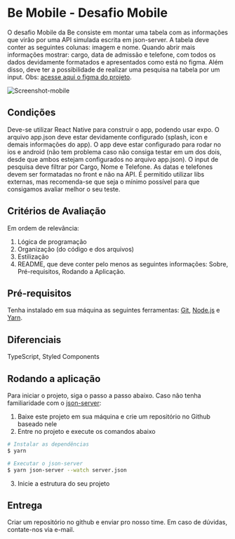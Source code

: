 # Be Mobile - Desafio Mobile
O desafio Mobile da Be consiste em montar uma tabela com as informações que virão por uma API simulada escrita em json-server. 
A tabela deve conter as seguintes colunas: imagem e nome.
Quando abrir mais informações mostrar: cargo, data de admissão e telefone, com todos os dados devidamente formatados e apresentados como está no figma. Além disso, deve ter a possibilidade de realizar uma pesquisa na tabela por um input. Obs: 
[acesse aqui o figma do projeto]([https://www.figma.com/file/yw6th52zE9bubewc6ayTg5/Teste---Be-mobile?node-id=0%3A1]).

![Screenshot-mobile](https://user-images.githubusercontent.com/1697362/194322705-faf9fbbe-ce38-4c17-93f6-50750e68e542.png)

## Condições
Deve-se utilizar React Native para construir o app, podendo usar expo. O arquivo app.json deve estar devidamente configurado (splash, icon e demais informações do app). O app deve estar configurado para rodar no ios e android (não tem problema caso não consiga testar em um dos dois, desde que ambos estejam configurados no arquivo app.json). O input de pesquisa deve filtrar por Cargo, Nome e Telefone. As datas e telefones devem ser formatadas no front e não na API. É permitido utilizar libs externas, mas recomenda-se que seja o mínimo possível para que consigamos avaliar melhor o seu teste.

## Critérios de Avaliação
Em ordem de relevância:
1. Lógica de programação
2. Organização (do código e dos arquivos)
3. Estilização
4. README, que deve conter pelo menos as seguintes informações: Sobre, Pré-requisitos, Rodando a Aplicação.

## Pré-requisitos
Tenha instalado em sua máquina as seguintes ferramentas:
[Git](https://git-scm.com), [Node.js](https://nodejs.org/en/) e [Yarn](https://yarnpkg.com/).

## Diferenciais
TypeScript, Styled Components

## Rodando a aplicação
Para iniciar o projeto, siga o passo a passo abaixo. Caso não tenha familiaridade com o [json-server](https://github.com/typicode/json-server):
1. Baixe este projeto em sua máquina e crie um repositório no Github baseado nele
2. Entre no projeto e execute os comandos abaixo
```bash
# Instalar as dependências
$ yarn

# Executar o json-server
$ yarn json-server --watch server.json
```
3. Inicie a estrutura do seu projeto

## Entrega
Criar um repositório no github e enviar pro nosso time.
Em caso de dúvidas, contate-nos via e-mail.

